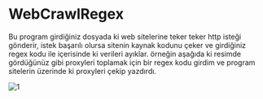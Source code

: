# WebCrawlRegex

Bu program girdiğiniz dosyada ki web sitelerine teker teker http isteği gönderir, istek başarılı olursa sitenin kaynak kodunu çeker ve girdiğiniz regex kodu ile içerisinde ki verileri ayıklar. örneğin aşağıda ki resimde gördüğünüz gibi proxyleri toplamak için bir regex kodu girdim ve program sitelerin üzerinde ki proxyleri çekip yazdırdı.

![1](https://github.com/willsh2/WebCrawlRegex/assets/136745315/05f1ecef-76b9-41a9-844a-660a82441a3c)


